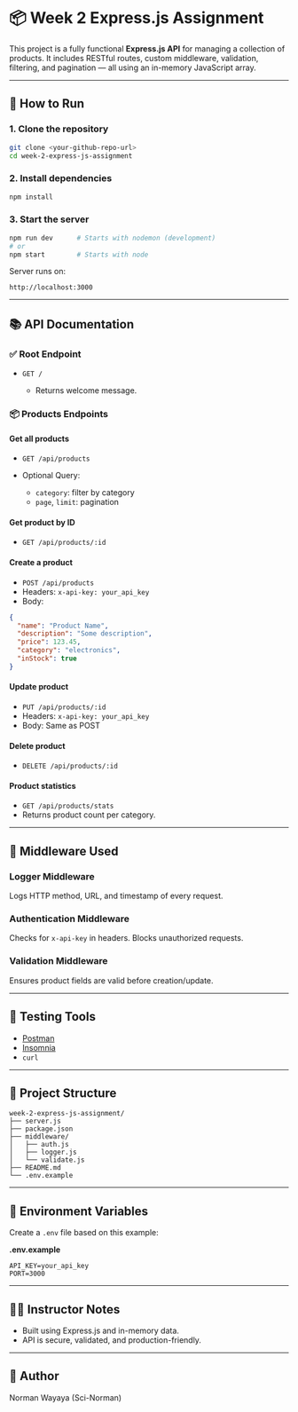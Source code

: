 # 📦 Week 2 Express.js Assignment

This project is a fully functional **Express.js API** for managing a collection of products. It includes RESTful routes, custom middleware, validation, filtering, and pagination — all using an in-memory JavaScript array.

---

## 🚀 How to Run

### 1. Clone the repository

```bash
git clone <your-github-repo-url>
cd week-2-express-js-assignment
```

### 2. Install dependencies

```bash
npm install
```

### 3. Start the server

```bash
npm run dev      # Starts with nodemon (development)
# or
npm start        # Starts with node
```

Server runs on:

```
http://localhost:3000
```

---

## 📚 API Documentation

### ✅ Root Endpoint

* `GET /`

  * Returns welcome message.

### 📦 Products Endpoints

#### Get all products

* `GET /api/products`
* Optional Query:

  * `category`: filter by category
  * `page`, `limit`: pagination

#### Get product by ID

* `GET /api/products/:id`

#### Create a product

* `POST /api/products`
* Headers: `x-api-key: your_api_key`
* Body:

```json
{
  "name": "Product Name",
  "description": "Some description",
  "price": 123.45,
  "category": "electronics",
  "inStock": true
}
```

#### Update product

* `PUT /api/products/:id`
* Headers: `x-api-key: your_api_key`
* Body: Same as POST

#### Delete product

* `DELETE /api/products/:id`

#### Product statistics

* `GET /api/products/stats`
* Returns product count per category.

---

## 🔐 Middleware Used

### Logger Middleware

Logs HTTP method, URL, and timestamp of every request.

### Authentication Middleware

Checks for `x-api-key` in headers. Blocks unauthorized requests.

### Validation Middleware

Ensures product fields are valid before creation/update.

---

## 🧪 Testing Tools

* [Postman](https://www.postman.com/)
* [Insomnia](https://insomnia.rest/)
* `curl`

---

## 📁 Project Structure

```
week-2-express-js-assignment/
├── server.js
├── package.json
├── middleware/
│   ├── auth.js
│   ├── logger.js
│   └── validate.js
├── README.md
└── .env.example
```

---

## 🧩 Environment Variables

Create a `.env` file based on this example:

**.env.example**

```
API_KEY=your_api_key
PORT=3000
```

---

## 👨‍🏫 Instructor Notes

* Built using Express.js and in-memory data.
* API is secure, validated, and production-friendly.

---

## 🧠 Author

Norman Wayaya (Sci-Norman)
